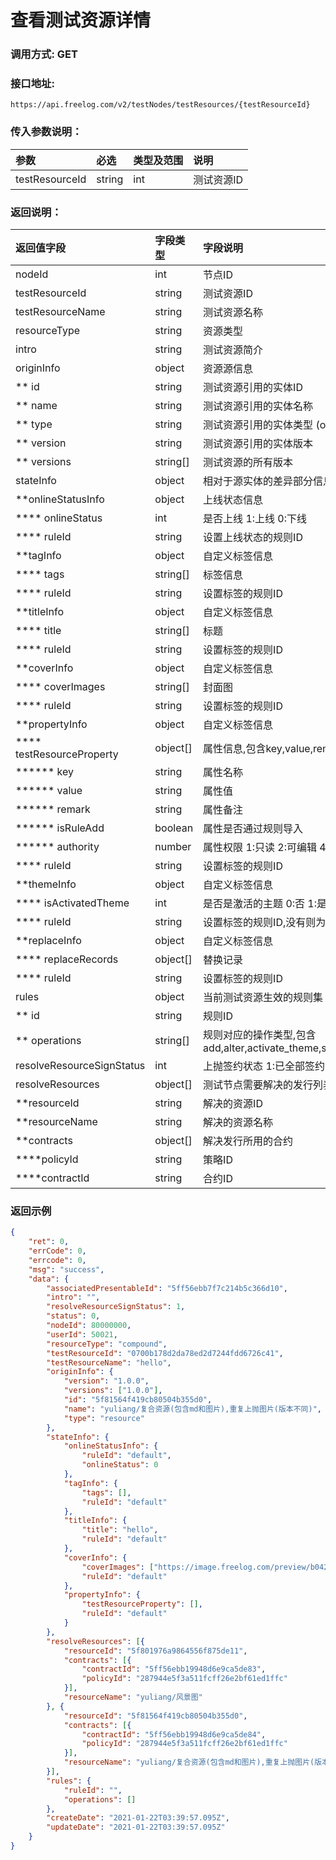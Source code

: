 # 查看测试资源详情

### 调用方式: GET

### 接口地址:

```
https://api.freelog.com/v2/testNodes/testResources/{testResourceId}
```

### 传入参数说明：
| 参数 | 必选 | 类型及范围 | 说明 |
| :--- | :--- | :--- | :--- |
| testResourceId | string | int | 测试资源ID |

### 返回说明：

| 返回值字段 | 字段类型 | 字段说明 |
| :--- | :--- | :--- |
| nodeId | int| 节点ID |
| testResourceId | string | 测试资源ID |
| testResourceName | string | 测试资源名称 |
| resourceType | string | 资源类型 |
| intro | string | 测试资源简介 |
| originInfo | object | 资源源信息 |
| ** id | string | 测试资源引用的实体ID |
| ** name | string | 测试资源引用的实体名称 |
| ** type | string | 测试资源引用的实体类型 (object,resource) |
| ** version | string |测试资源引用的实体版本 |
| ** versions | string[] |测试资源的所有版本 |
| stateInfo | object | 相对于源实体的差异部分信息 |
| **onlineStatusInfo | object | 上线状态信息 |
| **** onlineStatus | int | 是否上线 1:上线 0:下线 |
| **** ruleId | string | 设置上线状态的规则ID |
| **tagInfo | object | 自定义标签信息 |
| **** tags | string[] | 标签信息 |
| **** ruleId | string | 设置标签的规则ID |
| **titleInfo | object | 自定义标签信息 |
| **** title | string[] | 标题 |
| **** ruleId | string | 设置标签的规则ID |
| **coverInfo | object | 自定义标签信息 |
| **** coverImages | string[] | 封面图 |
| **** ruleId | string | 设置标签的规则ID |
| **propertyInfo | object | 自定义标签信息 |
| **** testResourceProperty | object[] | 属性信息,包含key,value,remark |
| ****** key | string | 属性名称 |
| ****** value | string | 属性值 |
| ****** remark | string | 属性备注 |
| ****** isRuleAdd | boolean | 属性是否通过规则导入 |
| ****** authority | number | 属性权限  1:只读 2:可编辑 4:可删除 6:可删除可编辑 |
| **** ruleId | string | 设置标签的规则ID |
| **themeInfo | object | 自定义标签信息 |
| **** isActivatedTheme | int | 是否是激活的主题 0:否 1:是 |
| **** ruleId | string | 设置标签的规则ID,没有则为空 |
| **replaceInfo | object | 自定义标签信息 |
| **** replaceRecords | object[] | 替换记录 |
| **** ruleId | string | 设置标签的规则ID |
| rules | object | 当前测试资源生效的规则集 |
| ** id | string | 规则ID |
| ** operations | string[] | 规则对应的操作类型,包含add,alter,activate_theme,set_labels,online,replace,add_attr,delete_attr,set_cover,set_title |
| resolveResourceSignStatus | int | 上抛签约状态 1:已全部签约 2:未全部签约|
| resolveResources | object[] | 测试节点需要解决的发行列表 |
| **resourceId | string | 解决的资源ID |
| **resourceName | string | 解决的资源名称 |
| **contracts | object[] | 解决发行所用的合约 |
| ****policyId | string | 策略ID |
| ****contractId | string | 合约ID |

### 返回示例

```json
{
	"ret": 0,
	"errCode": 0,
	"errcode": 0,
	"msg": "success",
	"data": {
		"associatedPresentableId": "5ff56ebb7f7c214b5c366d10",
		"intro": "",
		"resolveResourceSignStatus": 1,
		"status": 0,
		"nodeId": 80000000,
		"userId": 50021,
		"resourceType": "compound",
		"testResourceId": "0700b178d2da78ed2d7244fdd6726c41",
		"testResourceName": "hello",
		"originInfo": {
			"version": "1.0.0",
			"versions": ["1.0.0"],
			"id": "5f81564f419cb80504b355d0",
			"name": "yuliang/复合资源(包含md和图片),重复上抛图片(版本不同)",
			"type": "resource"
		},
		"stateInfo": {
			"onlineStatusInfo": {
				"ruleId": "default",
				"onlineStatus": 0
			},
			"tagInfo": {
				"tags": [],
				"ruleId": "default"
			},
			"titleInfo": {
				"title": "hello",
				"ruleId": "default"
			},
			"coverInfo": {
				"coverImages": ["https://image.freelog.com/preview/b042cd88-cc9a-43fb-b8fb-1cae320b7977.jpg"],
				"ruleId": "default"
			},
			"propertyInfo": {
				"testResourceProperty": [],
				"ruleId": "default"
			}
		},
		"resolveResources": [{
			"resourceId": "5f801976a9864556f875de11",
			"contracts": [{
				"contractId": "5ff56ebb19948d6e9ca5de83",
				"policyId": "287944e5f3a511fcff26e2bf61ed1ffc"
			}],
			"resourceName": "yuliang/风景图"
		}, {
			"resourceId": "5f81564f419cb80504b355d0",
			"contracts": [{
				"contractId": "5ff56ebb19948d6e9ca5de84",
				"policyId": "287944e5f3a511fcff26e2bf61ed1ffc"
			}],
			"resourceName": "yuliang/复合资源(包含md和图片),重复上抛图片(版本不同)"
		}],
		"rules": {
			"ruleId": "",
			"operations": []
		},
		"createDate": "2021-01-22T03:39:57.095Z",
		"updateDate": "2021-01-22T03:39:57.095Z"
	}
}
```

